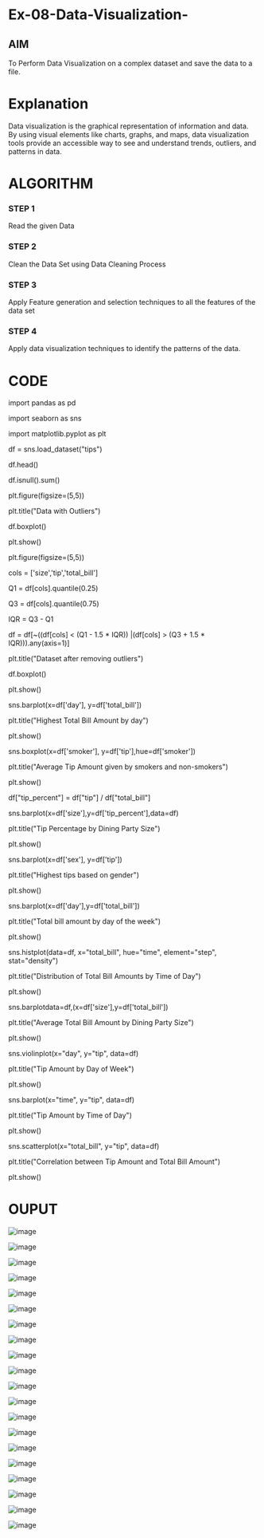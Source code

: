 # Ex-08-Data-Visualization-

## AIM
To Perform Data Visualization on a complex dataset and save the data to a file. 

# Explanation
Data visualization is the graphical representation of information and data. By using visual elements like charts, graphs, and maps, data visualization tools provide an accessible way to see and understand trends, outliers, and patterns in data.

# ALGORITHM
### STEP 1
Read the given Data
### STEP 2
Clean the Data Set using Data Cleaning Process
### STEP 3
Apply Feature generation and selection techniques to all the features of the data set
### STEP 4
Apply data visualization techniques to identify the patterns of the data.


# CODE
import pandas as pd

import seaborn as sns

import matplotlib.pyplot as plt

df = sns.load_dataset("tips")

df.head()

df.isnull().sum()

plt.figure(figsize=(5,5))

plt.title("Data with Outliers")

df.boxplot()

plt.show()

plt.figure(figsize=(5,5))

cols = ['size','tip','total_bill']

Q1 = df[cols].quantile(0.25)

Q3 = df[cols].quantile(0.75)

IQR = Q3 - Q1

df = df[~((df[cols] < (Q1 - 1.5 * IQR)) |(df[cols] > (Q3 + 1.5 * IQR))).any(axis=1)]

plt.title("Dataset after removing outliers")

df.boxplot()

plt.show()

sns.barplot(x=df['day'], y=df['total_bill'])

plt.title("Highest Total Bill Amount by day")

plt.show()

sns.boxplot(x=df['smoker'], y=df['tip'],hue=df['smoker'])

plt.title("Average Tip Amount given by smokers and non-smokers")

plt.show()

df["tip_percent"] = df["tip"] / df["total_bill"]

sns.barplot(x=df['size'],y=df['tip_percent'],data=df)

plt.title("Tip Percentage by Dining Party Size")

plt.show()

sns.barplot(x=df['sex'], y=df['tip'])

plt.title("Highest tips based on gender")

plt.show()

sns.barplot(x=df['day'],y=df['total_bill'])

plt.title("Total bill amount by day of the week")

plt.show()

sns.histplot(data=df, x="total_bill", hue="time", element="step", stat="density")

plt.title("Distribution of Total Bill Amounts by Time of Day")

plt.show()

sns.barplotdata=df,(x=df['size'],y=df['total_bill'])

plt.title("Average Total Bill Amount by Dining Party Size")

plt.show()

sns.violinplot(x="day", y="tip", data=df)

plt.title("Tip Amount by Day of Week")

plt.show()

sns.barplot(x="time", y="tip", data=df)

plt.title("Tip Amount by Time of Day")

plt.show()

sns.scatterplot(x="total_bill", y="tip", data=df)

plt.title("Correlation between Tip Amount and Total Bill Amount")

plt.show()

# OUPUT
![image](https://github.com/illakiya02/Ex-08-Data-Visualization_1/assets/112244898/afae2d31-eb48-4be9-8fae-bb4d71e2f03f)

![image](https://github.com/illakiya02/Ex-08-Data-Visualization_1/assets/112244898/7f6869a0-e034-474d-b9bc-061c78941202)

![image](https://github.com/illakiya02/Ex-08-Data-Visualization_1/assets/112244898/daea961e-aef8-4243-aed3-a2a16a2f3ecb)

![image](https://github.com/illakiya02/Ex-08-Data-Visualization_1/assets/112244898/8f42fbe0-810d-4faf-ae4e-585ed11a716f)

![image](https://github.com/illakiya02/Ex-08-Data-Visualization_1/assets/112244898/56d67a3c-2a79-4434-aff1-4d174fd47fe8)

![image](https://github.com/illakiya02/Ex-08-Data-Visualization_1/assets/112244898/5cea892f-3ef1-46e5-b15b-f847a650d1e5)

![image](https://github.com/illakiya02/Ex-08-Data-Visualization_1/assets/112244898/395ad309-9542-4f7e-aa26-6a5cd20b0fc3)

![image](https://github.com/illakiya02/Ex-08-Data-Visualization_1/assets/112244898/a957e93f-6b9e-454c-9ffa-29c91fdcdefc)

![image](https://github.com/illakiya02/Ex-08-Data-Visualization_1/assets/112244898/b631ecc5-357b-40c1-b53a-d79ee812c1b9)

![image](https://github.com/illakiya02/Ex-08-Data-Visualization_1/assets/112244898/ba8025c3-30be-48cc-bfa9-597dce0841f6)

![image](https://github.com/illakiya02/Ex-08-Data-Visualization_1/assets/112244898/0c941588-6f90-43b7-914b-329428982e52)

![image](https://github.com/illakiya02/Ex-08-Data-Visualization_1/assets/112244898/6a612810-a88b-4e59-984b-6f360fcfc6e6)

![image](https://github.com/illakiya02/Ex-08-Data-Visualization_1/assets/112244898/40b32e57-3584-47e1-b424-82ed3de5cc1f)

![image](https://github.com/illakiya02/Ex-08-Data-Visualization_1/assets/112244898/5cf5f66f-bc9b-4ee0-a061-e19689925683)

![image](https://github.com/illakiya02/Ex-08-Data-Visualization_1/assets/112244898/de44274e-5c94-4ecd-8ebe-c3cb78419329)

![image](https://github.com/illakiya02/Ex-08-Data-Visualization_1/assets/112244898/391ae85b-558e-423b-92f7-6f153fedc635)

![image](https://github.com/illakiya02/Ex-08-Data-Visualization_1/assets/112244898/ff8d74ce-6fa8-4089-9239-7bc71b4514ee)

![image](https://github.com/illakiya02/Ex-08-Data-Visualization_1/assets/112244898/b2e248be-5d9a-4b96-8ff2-c1e9cd2b0f21)

![image](https://github.com/illakiya02/Ex-08-Data-Visualization_1/assets/112244898/693eb018-6a59-4245-b17f-c79d1afda514)

![image](https://github.com/illakiya02/Ex-08-Data-Visualization_1/assets/112244898/b408f594-bdfd-4191-97d5-da163b9a2b75)

